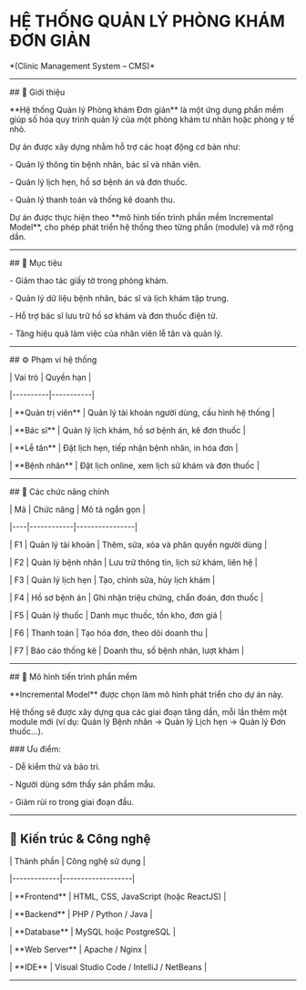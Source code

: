 # HỆ THỐNG QUẢN LÝ PHÒNG KHÁM ĐƠN GIẢN  

\*(Clinic Management System – CMS)\*



---



\## 📘 Giới thiệu



\*\*Hệ thống Quản lý Phòng khám Đơn giản\*\* là một ứng dụng phần mềm giúp số hóa quy trình quản lý của một phòng khám tư nhân hoặc phòng y tế nhỏ.  

Dự án được xây dựng nhằm hỗ trợ các hoạt động cơ bản như:

\- Quản lý thông tin bệnh nhân, bác sĩ và nhân viên.  

\- Quản lý lịch hẹn, hồ sơ bệnh án và đơn thuốc.  

\- Quản lý thanh toán và thống kê doanh thu.  



Dự án được thực hiện theo \*\*mô hình tiến trình phần mềm Incremental Model\*\*, cho phép phát triển hệ thống theo từng phần (module) và mở rộng dần.



---



\## 🎯 Mục tiêu



\- Giảm thao tác giấy tờ trong phòng khám.  

\- Quản lý dữ liệu bệnh nhân, bác sĩ và lịch khám tập trung.  

\- Hỗ trợ bác sĩ lưu trữ hồ sơ khám và đơn thuốc điện tử.  

\- Tăng hiệu quả làm việc của nhân viên lễ tân và quản lý.  



---



\## ⚙️ Phạm vi hệ thống



| Vai trò | Quyền hạn |

|----------|-----------|

| \*\*Quản trị viên\*\* | Quản lý tài khoản người dùng, cấu hình hệ thống |

| \*\*Bác sĩ\*\* | Quản lý lịch khám, hồ sơ bệnh án, kê đơn thuốc |

| \*\*Lễ tân\*\* | Đặt lịch hẹn, tiếp nhận bệnh nhân, in hóa đơn |

| \*\*Bệnh nhân\*\* | Đặt lịch online, xem lịch sử khám và đơn thuốc |



---



\## 🧩 Các chức năng chính



| Mã | Chức năng | Mô tả ngắn gọn |

|----|------------|----------------|

| F1 | Quản lý tài khoản | Thêm, sửa, xóa và phân quyền người dùng |

| F2 | Quản lý bệnh nhân | Lưu trữ thông tin, lịch sử khám, liên hệ |

| F3 | Quản lý lịch hẹn | Tạo, chỉnh sửa, hủy lịch khám |

| F4 | Hồ sơ bệnh án | Ghi nhận triệu chứng, chẩn đoán, đơn thuốc |

| F5 | Quản lý thuốc | Danh mục thuốc, tồn kho, đơn giá |

| F6 | Thanh toán | Tạo hóa đơn, theo dõi doanh thu |

| F7 | Báo cáo thống kê | Doanh thu, số bệnh nhân, lượt khám |



---



\## 🧠 Mô hình tiến trình phần mềm



\*\*Incremental Model\*\* được chọn làm mô hình phát triển cho dự án này.  

Hệ thống sẽ được xây dựng qua các giai đoạn tăng dần, mỗi lần thêm một module mới (ví dụ: Quản lý Bệnh nhân → Quản lý Lịch hẹn → Quản lý Đơn thuốc...).



\### Ưu điểm:

\- Dễ kiểm thử và bảo trì.  

\- Người dùng sớm thấy sản phẩm mẫu.  

\- Giảm rủi ro trong giai đoạn đầu.



---



## 🧱 Kiến trúc \& Công nghệ



| Thành phần | Công nghệ sử dụng |

|-------------|-------------------|

| \*\*Frontend\*\* | HTML, CSS, JavaScript (hoặc ReactJS) |

| \*\*Backend\*\* | PHP / Python / Java |

| \*\*Database\*\* | MySQL hoặc PostgreSQL |

| \*\*Web Server\*\* | Apache / Nginx |

| \*\*IDE\*\* | Visual Studio Code / IntelliJ / NetBeans |



---



